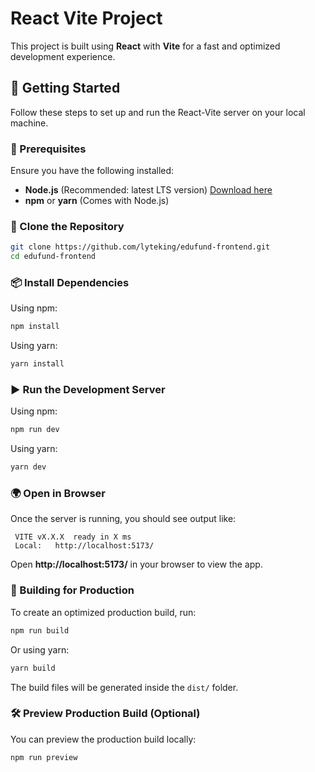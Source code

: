 # React Vite Project

This project is built using **React** with **Vite** for a fast and optimized development experience.

## 🚀 Getting Started

Follow these steps to set up and run the React-Vite server on your local machine.

### 📌 Prerequisites
Ensure you have the following installed:
- **Node.js** (Recommended: latest LTS version) [Download here](https://nodejs.org/)
- **npm** or **yarn** (Comes with Node.js)

### 📂 Clone the Repository
```sh
git clone https://github.com/lyteking/edufund-frontend.git
cd edufund-frontend
```

### 📦 Install Dependencies
Using npm:
```sh
npm install
```

Using yarn:
```sh
yarn install
```

### ▶️ Run the Development Server
Using npm:
```sh
npm run dev
```

Using yarn:
```sh
yarn dev
```

### 🌍 Open in Browser
Once the server is running, you should see output like:
```
 VITE vX.X.X  ready in X ms
 Local:   http://localhost:5173/
```
Open **http://localhost:5173/** in your browser to view the app.

### 🔨 Building for Production
To create an optimized production build, run:
```sh
npm run build
```
Or using yarn:
```sh
yarn build
```
The build files will be generated inside the `dist/` folder.

### 🛠️ Preview Production Build (Optional)
You can preview the production build locally:
```sh
npm run preview
```
